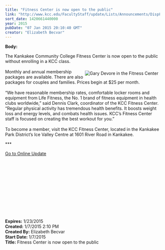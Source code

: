 ```yaml
---
title: "Fitness Center is now open to the public"
link: "http://www.kcc.edu/FacultyStaff/update/Lists/Announcements/DispForm.aspx?ID=1784"
sort_date: 1420661440000
year: 2015
pubDate: "07 Jan 2015 20:10:40 GMT"
creator: "Elizabeth Becvar"
---
```


<div><b>Body:</b> <div class="ExternalClass153AD5E53DC64439AD9D5C4ACDD2E03C"><p>​The Kankakee Community College Fitness Center is now open to the public without enrolling in a KCC class.<br /><br /><img alt="Gary Devore in the Fitness Center" src="/FacultyStaff/update/PublishingImages/Gary_Devore_update.jpg" style="vertical-align:auto;float:right;margin:5px" />Monthly and annual membership packages are available. There are also packages for couples and families. Prices begin at $25 per month. <br /><br />“We have reasonable membership rates, comfortable locker rooms and equipment from Life Fitness, the No. 1 brand of fitness equipment in health clubs worldwide,” said Dennis Clark, coordinator of the KCC Fitness Center. “Regular physical activity has tremendous health benefits. It boosts weight loss and energy levels, and combats health issues. KCC’s Fitness Center staff is focused on creating the best workout for you.”<br /><br />To become a member, visit the KCC Fitness Center, located in the Kankakee Park District’s Ice Valley Centre at 1601 River Road in Kankakee. </p>
<p>***</p>
<p><a href="/FacultyStaff/update/Pages/dailyupdate.aspx">Go to Online Update</a></p>
<p> </p>
<p> </p>
<p> </p>
<p><br /> </p>
<p><br /> </p></div></div>
<div><b>Expires:</b> 1/23/2015</div>
<div><b>Created:</b> 1/7/2015 2:10 PM</div>
<div><b>Created By:</b> Elizabeth Becvar</div>
<div><b>Start Date:</b> 1/7/2015</div>
<div><b>Title:</b> Fitness Center is now open to the public</div>

